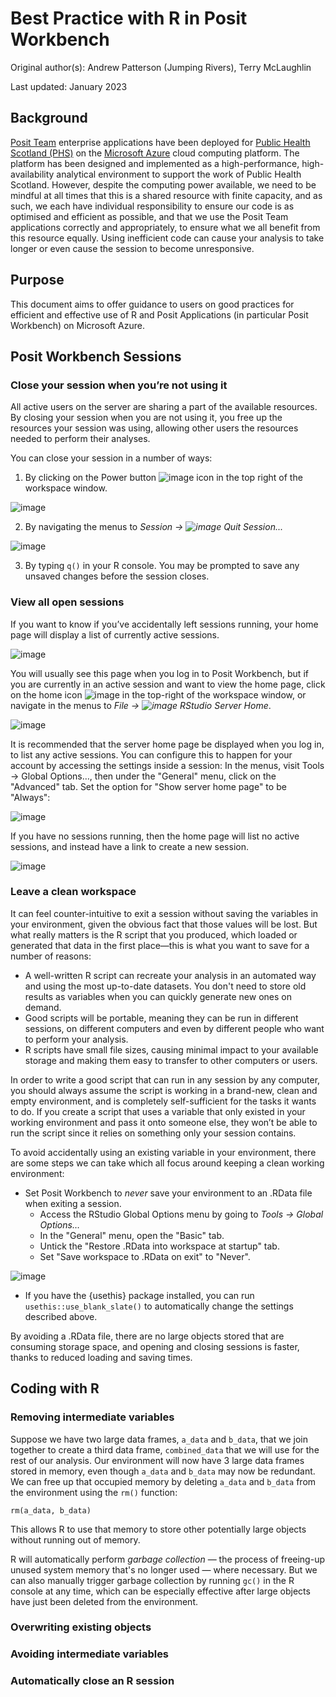 # Best Practice with R in Posit Workbench

Original author(s): Andrew Patterson (Jumping Rivers), Terry McLaughlin

Last updated: January 2023

## Background

[Posit Team](https://posit.co/products/enterprise/team/) enterprise applications have been deployed for [Public Health Scotland (PHS)](https://publichealthscotland.scot/) on the [Microsoft Azure](https://azure.microsoft.com/en-gb/) cloud computing platform. The platform has been designed and implemented as a high-performance, high-availability analytical environment to support the work of Public Health Scotland. However, despite the computing power available, we need to be mindful at all times that this is a shared resource with finite capacity, and as such, we each have individual responsibility to ensure our code is as optimised and efficient as possible, and that we use the Posit Team applications correctly and appropriately, to ensure what we all benefit from this resource equally. Using inefficient code can cause your analysis to take longer or even cause the session to become unresponsive.

## Purpose

This document aims to offer guidance to users on good practices for efficient and effective use of R and Posit Applications (in particular Posit Workbench) on Microsoft Azure.

## Posit Workbench Sessions

### Close your session when you’re not using it

All active users on the server are sharing a part of the available resources. By closing your session when you are not using it, you free up the resources your session was using, allowing other users the resources needed to perform their analyses.

You can close your session in a number of ways:

1. By clicking on the Power button ![image](https://user-images.githubusercontent.com/45657289/213184464-3a7b5e72-ff03-4dac-b99b-bec0c79167fe.png) icon in the top right of the workspace window.

![image](https://user-images.githubusercontent.com/45657289/213184555-0ef6290d-c381-4cec-9ee4-4c992bf4735a.png)

2. By navigating the menus to _Session → ![image](https://user-images.githubusercontent.com/45657289/213184464-3a7b5e72-ff03-4dac-b99b-bec0c79167fe.png) Quit Session..._

![image](https://user-images.githubusercontent.com/45657289/213184913-ab491f74-c6a3-48ff-bce1-1195a0ae0d68.png)

3. By typing `q()` in your R console. You may be prompted to save any unsaved changes before the session closes.

### View all open sessions

If you want to know if you’ve accidentally left sessions running, your home page will display a list of currently active sessions.

![image](https://user-images.githubusercontent.com/45657289/213185308-ee5eed27-8622-478a-a80f-ae2edf63fa54.png)

You will usually see this page when you log in to Posit Workbench, but if you are currently in an active session and want to view the home page, click on the home icon ![image](https://user-images.githubusercontent.com/45657289/213185415-f8ed533f-a3f2-49c5-be4b-e8bf5528eca8.png) in the
top-right of the workspace window, or navigate in the menus to _File → ![image](https://user-images.githubusercontent.com/45657289/213185415-f8ed533f-a3f2-49c5-be4b-e8bf5528eca8.png) RStudio Server Home_.

![image](https://user-images.githubusercontent.com/45657289/213185696-5b562c9a-c957-4de4-9043-5d61d1e81d3a.png)

It is recommended that the server home page be displayed when you log in, to list any active sessions. You can configure this to happen for your account by accessing the settings inside a session: In the menus, visit Tools → Global Options…, then under the "General" menu, click on the "Advanced" tab. Set the option for "Show server home page" to be "Always":

![image](https://user-images.githubusercontent.com/45657289/213186007-16746c3d-bab0-45fe-81b7-fed363d94dfa.png)

If you have no sessions running, then the home page will list no active sessions, and instead have a link to create a new session.

![image](https://user-images.githubusercontent.com/45657289/213186065-769c4008-a4c3-47f6-9ed8-200d667c4e73.png)

### Leave a clean workspace

It can feel counter-intuitive to exit a session without saving the variables in your environment, given the obvious fact that those values will be lost. But what really matters is the R script that you produced, which loaded or generated that data in the first place—this is what you want to save for a number of reasons:

* A well-written R script can recreate your analysis in an automated way and using the most up-to-date datasets. You don't need to store old results as variables when you can quickly generate new ones on demand.
* Good scripts will be portable, meaning they can be run in different sessions, on different computers and even by different people who want to perform your analysis.
* R scripts have small file sizes, causing minimal impact to your available storage and making them easy to transfer to other computers or users.

In order to write a good script that can run in any session by any computer, you should always assume the script is working in a brand-new, clean and empty environment, and is completely self-sufficient for the tasks it wants to do. If you create a script that uses a variable that only existed in your working environment and pass it onto someone else, they won’t be able to run the script since it relies on something only your session contains.

To avoid accidentally using an existing variable in your environment, there are some steps we can take which all focus around keeping a clean working environment:

* Set Posit Workbench to _never_ save your environment to an .RData file when exiting a session.
  * Access the RStudio Global Options menu by going to _Tools → Global Options…_
  * In the "General" menu, open the "Basic" tab.
  * Untick the "Restore .RData into workspace at startup" tab.
  * Set "Save workspace to .RData on exit" to "Never".

![image](https://user-images.githubusercontent.com/45657289/213186998-363ac925-5812-4d50-9bff-64c18f72f8bf.png)

* If you have the {usethis} package installed, you can run `usethis::use_blank_slate()` to automatically change the settings described above.

By avoiding a .RData file, there are no large objects stored that are consuming storage space, and opening and closing sessions is faster, thanks to reduced loading and saving times.

## Coding with R

### Removing intermediate variables

Suppose we have two large data frames, `a_data` and `b_data`, that we join together to create a third data frame, `combined_data` that we will use for the rest of our analysis. Our environment will now have 3 large data frames stored in memory, even though `a_data` and `b_data` may now be redundant. We can free up that occupied memory by deleting `a_data` and `b_data` from the environment using the `rm()` function:

```
rm(a_data, b_data)
```

This allows R to use that memory to store other potentially large objects without running out of memory.

R will automatically perform _garbage collection_ — the process of freeing-up unused system memory that's no longer used — where necessary. But we can also manually trigger garbage collection by running `gc()` in the R console at any time, which can be especially effective after large objects have just been deleted from the environment.

### Overwriting existing objects




### Avoiding intermediate variables



### Automatically close an R session



